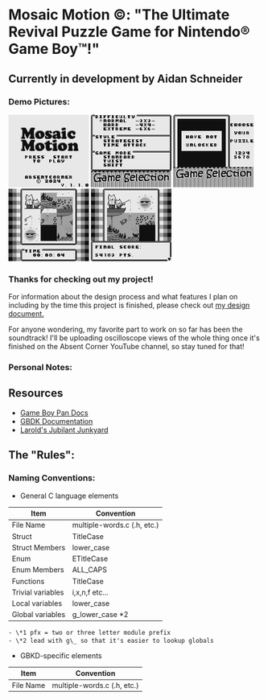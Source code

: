 # Mosaic Motion ©️: "The Ultimate Revival Puzzle Game for Nintendo®️ Game Boy™️!"

## Currently in development by Aidan Schneider

### Demo Pictures:

![Title Screen](demo_pics/demo1.bmp)
![Selection Screen (1 of 2)](demo_pics/demo2.bmp)
![Selection Screen (2 of 2)](demo_pics/demo3.bmp)
![Puzzle Solving](demo_pics/demo4.bmp)
![Puzzle Solved](demo_pics/demo5.bmp)

### Thanks for checking out my project!
For information about the design process and what features I plan on including by the time this project is finished, please check out [my design document.](/Design%20Document.md)

For anyone wondering, my favorite part to work on so far has been the soundtrack! I'll be uploading oscilloscope views of the whole thing once it's finished on the Absent Corner YouTube channel, so stay tuned for that!

### Personal Notes:

## Resources

- [Game Boy Pan Docs](https://gbdev.io/pandocs/About.html)
- [GBDK Documentation](https://gbdk-2020.github.io/gbdk-2020/docs)
- [Larold's Jubilant Junkyard](https://laroldsjubilantjunkyard.com/)

## The "Rules":

### Naming Conventions:

- General C language elements

| Item              | Convention                  |
| ----------------- | --------------------------- |
| File Name         | multiple-words.c (.h, etc.) |
| Struct            | TitleCase                   |
| Struct Members    | lower_case                  |
| Enum              | ETitleCase                  |
| Enum Members      | ALL_CAPS                    |
| Functions         | TitleCase                   |
| Trivial variables | i,x,n,f etc...              |
| Local variables   | lower_case                  |
| Global variables  | g_lower_case \*2            |

    - \*1 pfx = two or three letter module prefix
    - \*2 lead with g\_ so that it's easier to lookup globals

- GBKD-specific elements

| Item      | Convention                  |
| --------- | --------------------------- |
| File Name | multiple-words.c (.h, etc.) |
